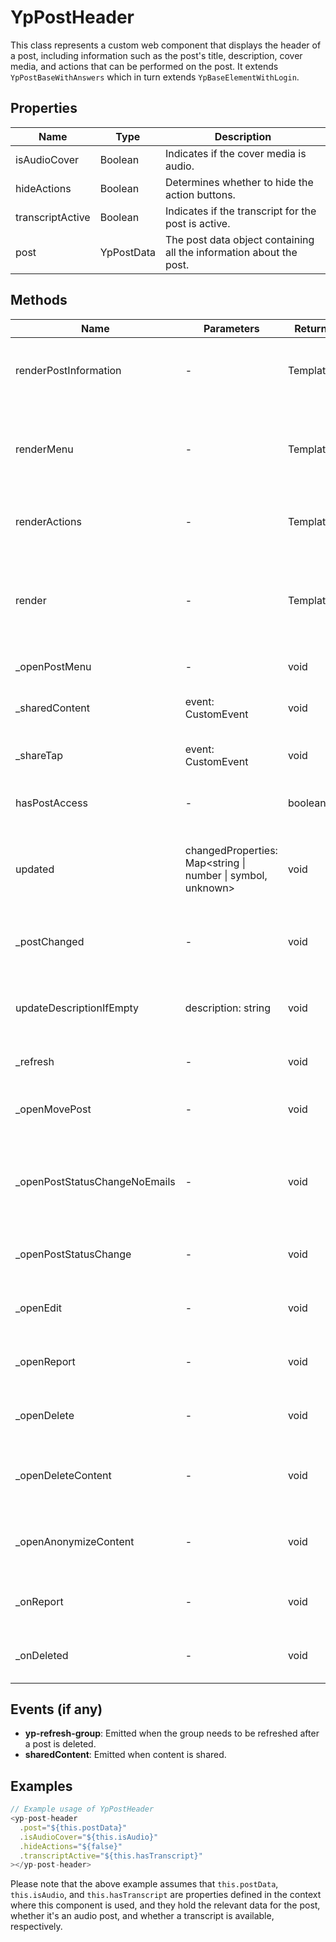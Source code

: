 # YpPostHeader

This class represents a custom web component that displays the header of a post, including information such as the post's title, description, cover media, and actions that can be performed on the post. It extends `YpPostBaseWithAnswers` which in turn extends `YpBaseElementWithLogin`.

## Properties

| Name             | Type                | Description                                                                 |
|------------------|---------------------|-----------------------------------------------------------------------------|
| isAudioCover     | Boolean             | Indicates if the cover media is audio.                                      |
| hideActions      | Boolean             | Determines whether to hide the action buttons.                              |
| transcriptActive | Boolean             | Indicates if the transcript for the post is active.                         |
| post             | YpPostData          | The post data object containing all the information about the post.         |

## Methods

| Name                      | Parameters | Return Type | Description                                                                 |
|---------------------------|------------|-------------|-----------------------------------------------------------------------------|
| renderPostInformation     | -          | TemplateResult | Renders the post's information such as the description.                     |
| renderMenu                | -          | TemplateResult | Renders the menu for the post with options like edit, delete, etc.          |
| renderActions             | -          | TemplateResult | Renders the action buttons for the post.                                    |
| render                    | -          | TemplateResult | The main render method that outputs the HTML structure of the component.    |
| _openPostMenu             | -          | void        | Opens the post menu.                                                        |
| _sharedContent            | event: CustomEvent | void | Handles the shared content event.                                           |
| _shareTap                 | event: CustomEvent | void | Handles the share tap event.                                                |
| hasPostAccess             | -          | boolean     | Checks if the user has access to the post.                                  |
| updated                   | changedProperties: Map<string \| number \| symbol, unknown> | void | Lifecycle method called when properties change.                             |
| _postChanged              | -          | void        | Called when the post property changes.                                      |
| updateDescriptionIfEmpty  | description: string | void | Updates the post description if it is empty.                                |
| _refresh                  | -          | void        | Refreshes the component.                                                    |
| _openMovePost             | -          | void        | Opens the dialog to move the post.                                          |
| _openPostStatusChangeNoEmails | -    | void        | Opens the dialog to change the post status without sending emails.          |
| _openPostStatusChange     | -          | void        | Opens the dialog to change the post status.                                 |
| _openEdit                 | -          | void        | Opens the edit dialog for the post.                                         |
| _openReport               | -          | void        | Opens the report dialog for the post.                                       |
| _openDelete               | -          | void        | Opens the delete dialog for the post.                                       |
| _openDeleteContent        | -          | void        | Opens the dialog to delete the content of the post.                         |
| _openAnonymizeContent     | -          | void        | Opens the dialog to anonymize the content of the post.                      |
| _onReport                 | -          | void        | Callback for when a report is made.                                         |
| _onDeleted                | -          | void        | Callback for when the post is deleted.                                      |

## Events (if any)

- **yp-refresh-group**: Emitted when the group needs to be refreshed after a post is deleted.
- **sharedContent**: Emitted when content is shared.

## Examples

```typescript
// Example usage of YpPostHeader
<yp-post-header
  .post="${this.postData}"
  .isAudioCover="${this.isAudio}"
  .hideActions="${false}"
  .transcriptActive="${this.hasTranscript}"
></yp-post-header>
```

Please note that the above example assumes that `this.postData`, `this.isAudio`, and `this.hasTranscript` are properties defined in the context where this component is used, and they hold the relevant data for the post, whether it's an audio post, and whether a transcript is available, respectively.
